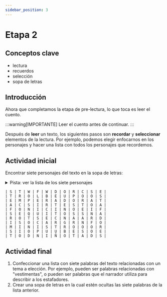 ```yaml
---
sidebar_position: 3
---
```


# Etapa 2

## Conceptos clave

- lectura
- recuerdos
- selección
- sopa de letras

## Introducción

Ahora que completamos la etapa de pre-lectura, lo que toca es leer el cuento.

:::warning[IMPORTANTE]
Leer el cuento antes de continuar.
:::

Después de **leer** un texto, los siguientes pasos son **recordar** y **seleccionar** elementos de la lectura. Por ejemplo, podemos elegir enfocarnos en los personajes y hacer una lista con todos los personajes que recordemos.

## Actividad inicial

Encontrar siete personajes del texto en la sopa de letras:

<details>
  <summary>Pista: ver la lista de los siete personajes</summary>
    1. emperador
    2. estafadores
    3. ministro
    4. séquito
    5. cortesanos
    6. pueblo
    7. niño
</details>

```
| S | T | W | F | W | D | O | R | C | S | E |
| T | R | O | L | B | E | U | P | O | O | S |
| E | M | P | E | R | A | D | O | R | A | T |
| A | C | S | I | R | T | E | S | T | O | A |
| F | O | N | I | C | I | N | O | E | I | F |
| S | E | Q | U | I | T | O | S | S | N | A |
| R | O | T | S | E | C | N | A | A | R | D |
| I | S | O | C | A | R | G | R | N | F | O |
| M | I | N | I | S | T | R | O | O | O | R |
| S | I | O | P | U | U | B | E | S | O | E |
| T | O | D | N | I | Ñ | O | T | A | D | S |
```

## Actividad final

1. Confeccionar una lista con siete palabras del texto relacionadas con un tema a elección. Por ejemplo, pueden ser palabras relacionadas con "vestimentas", o pueden ser palabras que el narrador utiliza para describir a los estafadores.
2. Crear una sopa de letras en la cual estén ocultas las siete palabras de la lista anterior.
